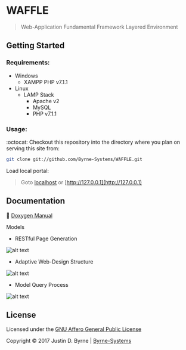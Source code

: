 # WAFFLE

> Web-Application Fundamental Framework Layered Environment

## Getting Started


### Requirements:

 * Windows
   * XAMPP PHP v7.1.1
 * Linux
   * LAMP Stack
     * Apache v2
     * MySQL
     * PHP v7.1.1

### Usage:

:octocat: Checkout this repository into the directory where you plan on serving this site from:

```bash
git clone git://github.com/Byrne-Systems/WAFFLE.git
```

Load local portal:

> Goto [localhost](http://localhost/) or [http://127.0.0.1](http://127.0.0.1)

## Documentation

:book: [Doxygen Manual](http://byrne-systems.com/docs/WAFFLE/Doxygen/)

Models
* RESTful Page Generation

![alt text][figure1]

* Adaptive Web-Design Structure

![alt text][figure2]

* Model Query Process

![alt text][figure3]

[figure1]: http://byrne-systems.com/docs/WAFFLE/Models/WAFFLE%20-%20RESTful%20Page%20Generation.png "RESTful Page Generation"
[figure2]: http://byrne-systems.com/docs/WAFFLE/Models/WAFFLE%20-%20AWD.png "Adaptive Web Design Structure"
[figure3]: http://byrne-systems.com/docs/WAFFLE/Models/WAFFLE%20-%20Model%20Query%20Process.png "Model Query Process"
[figure3]: http://byrne-systems.com/docs/WAFFLE/Models/WAFFLE%20-%20AWD.png "Adaptive Web Design Structure"

## License

Licensed under the [GNU Affero General Public License](https://www.gnu.org/licenses/agpl.md)

Copyright :copyright: 2017 Justin D. Byrne | [Byrne-Systems](http://www.byrne-systems.com)